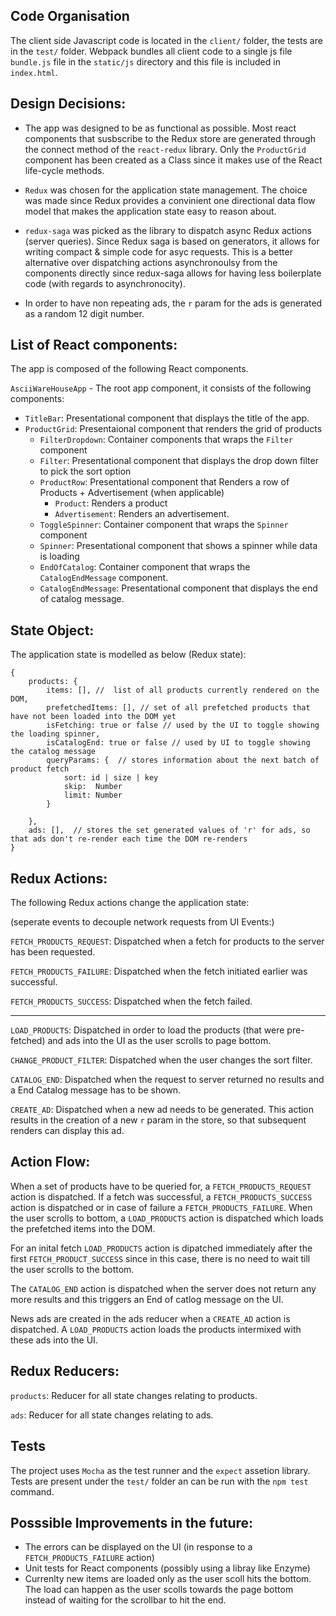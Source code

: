 Code Organisation
----------------
The client side Javascript code is located in the `client/` folder, the tests are in the `test/` folder. Webpack bundles all client code to a single js file `bundle.js` file in the `static/js` directory and this file is included in `index.html`.


Design Decisions: 
---------------
- The app was designed to be as functional as possible. Most react components that susbscribe to the Redux store are generated through the connect method of the `react-redux` library. Only the `ProductGrid` component has been created as a Class since it makes use of the React life-cycle methods.

- `Redux` was chosen for the application state management. The choice was made since Redux provides a convinient one directional data flow model that makes the application state easy to reason about.

- `redux-saga` was picked as the library to dispatch async Redux actions (server queries). Since Redux saga is based on generators, it allows for writing compact & simple code for asyc requests. This is a better alternative over dispatching actions asynchronoulsy from the components directly since redux-saga allows for having less boilerplate code (with regards to asynchronocity).

- In order to have non repeating ads, the `r` param for the ads is generated as a random 12 digit number.


List of React components: 
----------------
The app is composed of the following React components.

`AsciiWareHouseApp` - The root app component, it consists of the following components: 

- `TitleBar`: Presentational component that displays the title of the app.
- `ProductGrid`: Presentaional component that renders the grid of products
    - `FilterDropdown`: Container components that wraps the `Filter` component
    - `Filter`: Presentational component that displays the drop down filter to pick the sort option
    - `ProductRow`: Presentational component that Renders a row of Products + Advertisement (when applicable)
        - `Product`: Renders a product
        - `Advertisement`: Renders an advertisement.
    - `ToggleSpinner`: Container component that wraps the `Spinner` component
    - `Spinner`: Presentational component that shows a spinner while data is loading
    - `EndOfCatalog`: Container component that wraps the `CatalogEndMessage` component.
    - `CatalogEndMessage`: Presentational component that displays the end of catalog message.


State Object:
-----------------
The application state is modelled as below (Redux state):
```
{
    products: {
        items: [], //  list of all products currently rendered on the DOM,
        prefetchedItems: [], // set of all prefetched products that have not been loaded into the DOM yet
        isFetching: true or false // used by the UI to toggle showing the loading spinner,
        isCatalogEnd: true or false // used by UI to toggle showing the catalog message
        queryParams: {  // stores information about the next batch of product fetch
            sort: id | size | key  
            skip:  Number
            limit: Number
        }
        
    },
    ads: [],  // stores the set generated values of 'r' for ads, so that ads don't re-render each time the DOM re-renders
}
```

Redux Actions:
----------
The following Redux actions change the application state:

(seperate events to decouple network requests from UI Events:)

`FETCH_PRODUCTS_REQUEST`: Dispatched when a fetch for products to the server has been requested.

`FETCH_PRODUCTS_FAILURE`: Dispatched when the fetch initiated earlier was successful. 

`FETCH_PRODUCTS_SUCCESS`: Dispatched when the fetch failed.

-------

`LOAD_PRODUCTS`: Dispatched in order to load the products (that were pre-fetched) and ads into the UI as the user scrolls to page bottom.

`CHANGE_PRODUCT_FILTER`: Dispatched when the user changes the sort filter.

`CATALOG_END`: Dispatched when the request to server returned no results and a End Catalog message has to be shown.

`CREATE_AD`: Dispatched when a new ad needs to be generated. This action results in the creation of a new `r` param in the store, so that subsequent renders can display this ad.

Action Flow:
-------------
When a set of products have to be queried for, a `FETCH_PRODUCTS_REQUEST` action is dispatched. If a fetch was successful, a `FETCH_PRODUCTS_SUCCESS` action is dispatched or in case of failure a `FETCH_PRODUCTS_FAILURE`. When the user scrolls to bottom, a `LOAD_PRODUCTS` action is dispatched which loads the prefetched items into the DOM.

For an inital fetch `LOAD_PRODUCTS` action is dipatched immediately after the first `FETCH_PRODUCT_SUCCESS` since in this case, there is no need to wait till the user scrolls to the bottom.

The `CATALOG_END` action is dispatched when the server does not return any more results and this triggers an End of catlog message on the UI.

News ads are created in the ads reducer when a `CREATE_AD` action is dispatched. A `LOAD_PRODUCTS` action loads the products intermixed with these ads into the UI.

Redux Reducers:
------------
`products`: Reducer for all state changes relating to products.

`ads`: Reducer for all state changes relating to ads.


Tests
--------
The project uses `Mocha` as the test runner and the `expect` assetion library. Tests are present under the `test/` folder an can be run with the `npm test` command.


Posssible Improvements in the future:
-------------------------------------
- The errors can be displayed on the UI (in response to a `FETCH_PRODUCTS_FAILURE` action)
- Unit tests for React components (possibly using a libray like Enzyme)
- Currenlty new items are loaded only as the user scoll hits the bottom. The load can happen as the user scolls towards the page bottom instead of waiting for the scrollbar to hit the end.
